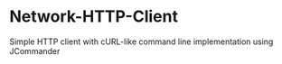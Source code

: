 # Network-HTTP-Client
Simple HTTP client with cURL-like command line implementation using JCommander
